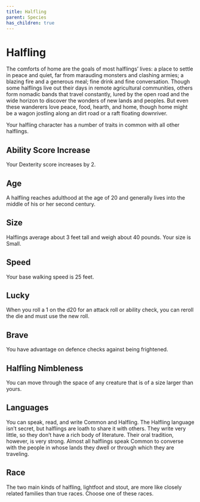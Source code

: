 ```yaml
---
title: Halfling
parent: Species
has_children: true
---
```


# Halfling
The comforts of home are the goals of most halflings’ lives: a place to settle in peace and quiet, far from marauding monsters and clashing armies; a blazing fire and a generous meal; fine drink and fine conversation. Though some halflings live out their days in remote agricultural communities, others form nomadic bands that travel constantly, lured by the open road and the wide horizon to discover the wonders of new lands and peoples. But even these wanderers love peace, food, hearth, and home, though home might be a wagon jostling along an dirt road or a raft floating downriver.

Your halfling character has a number of traits in common with all other halflings.

## Ability Score Increase
Your Dexterity score increases by 2.

## Age
A halfling reaches adulthood at the age of 20 and generally lives into the middle of his or her second century.

## Size
Halflings average about 3 feet tall and weigh about 40 pounds. Your size is Small.

## Speed
Your base walking speed is 25 feet.

## Lucky
When you roll a 1 on the d20 for an attack roll or ability check, you can reroll the die and must use the new roll.

## Brave
You have advantage on defence checks against being frightened.

## Halfling Nimbleness
You can move through the space of any creature that is of a size larger than yours.

## Languages
You can speak, read, and write Common and Halfling. The Halfling language isn’t secret, but halflings are loath to share it with others. They write very little, so they don’t have a rich body of literature. Their oral tradition, however, is very strong. Almost all halflings speak Common to converse with the people in whose lands they dwell or through which they are traveling.

## Race
The two main kinds of halfling, lightfoot and stout, are more like closely related families than true races. Choose one of these races.